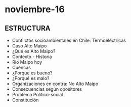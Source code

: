 # noviembre-16
## ESTRUCTURA
* Conflictos socioambientales en Chile: Termoeléctricas
* Caso Alto Maipo
* ¿Qué es Alto Maipo?
* Contexto - Historia
* Rio Maipo hoy
* Cuencas
* ¿Porque es bueno?
* ¿Porqué es malo?
* Organizaciones en contra: No Alto Maipo
* Consecuencias según opositores
* Problema Político-social
* Constitución
